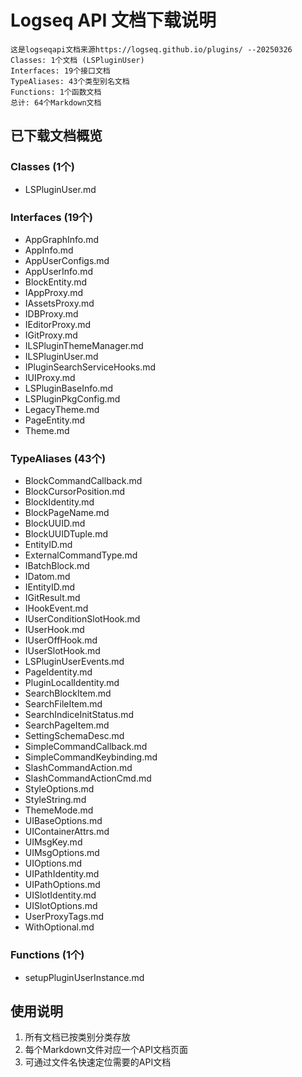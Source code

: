 # Logseq API 文档下载说明
    这是logseqapi文档来源https://logseq.github.io/plugins/ --20250326
    Classes: 1个文档 (LSPluginUser)
    Interfaces: 19个接口文档
    TypeAliases: 43个类型别名文档
    Functions: 1个函数文档
    总计: 64个Markdown文档

## 已下载文档概览

### Classes (1个)
- LSPluginUser.md

### Interfaces (19个)
- AppGraphInfo.md
- AppInfo.md  
- AppUserConfigs.md
- AppUserInfo.md
- BlockEntity.md
- IAppProxy.md
- IAssetsProxy.md
- IDBProxy.md
- IEditorProxy.md
- IGitProxy.md
- ILSPluginThemeManager.md
- ILSPluginUser.md
- IPluginSearchServiceHooks.md
- IUIProxy.md
- LSPluginBaseInfo.md
- LSPluginPkgConfig.md
- LegacyTheme.md
- PageEntity.md
- Theme.md

### TypeAliases (43个)
- BlockCommandCallback.md
- BlockCursorPosition.md
- BlockIdentity.md
- BlockPageName.md
- BlockUUID.md
- BlockUUIDTuple.md
- EntityID.md
- ExternalCommandType.md
- IBatchBlock.md
- IDatom.md
- IEntityID.md
- IGitResult.md
- IHookEvent.md
- IUserConditionSlotHook.md
- IUserHook.md
- IUserOffHook.md
- IUserSlotHook.md
- LSPluginUserEvents.md
- PageIdentity.md
- PluginLocalIdentity.md
- SearchBlockItem.md
- SearchFileItem.md
- SearchIndiceInitStatus.md
- SearchPageItem.md
- SettingSchemaDesc.md
- SimpleCommandCallback.md
- SimpleCommandKeybinding.md
- SlashCommandAction.md
- SlashCommandActionCmd.md
- StyleOptions.md
- StyleString.md
- ThemeMode.md
- UIBaseOptions.md
- UIContainerAttrs.md
- UIMsgKey.md
- UIMsgOptions.md
- UIOptions.md
- UIPathIdentity.md
- UIPathOptions.md
- UISlotIdentity.md
- UISlotOptions.md
- UserProxyTags.md
- WithOptional.md

### Functions (1个)
- setupPluginUserInstance.md

## 使用说明
1. 所有文档已按类别分类存放
2. 每个Markdown文件对应一个API文档页面
3. 可通过文件名快速定位需要的API文档